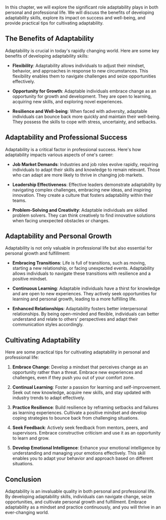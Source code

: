 
In this chapter, we will explore the significant role adaptability plays in both personal and professional life. We will discuss the benefits of developing adaptability skills, explore its impact on success and well-being, and provide practical tips for cultivating adaptability.

The Benefits of Adaptability
----------------------------

Adaptability is crucial in today's rapidly changing world. Here are some key benefits of developing adaptability skills:

* **Flexibility**: Adaptability allows individuals to adjust their mindset, behavior, and approaches in response to new circumstances. This flexibility enables them to navigate challenges and seize opportunities effectively.

* **Opportunity for Growth**: Adaptable individuals embrace change as an opportunity for growth and development. They are open to learning, acquiring new skills, and exploring novel experiences.

* **Resilience and Well-being**: When faced with adversity, adaptable individuals can bounce back more quickly and maintain their well-being. They possess the skills to cope with stress, uncertainty, and setbacks.

Adaptability and Professional Success
-------------------------------------

Adaptability is a critical factor in professional success. Here's how adaptability impacts various aspects of one's career:

* **Job Market Demands**: Industries and job roles evolve rapidly, requiring individuals to adapt their skills and knowledge to remain relevant. Those who can adapt are more likely to thrive in changing job markets.

* **Leadership Effectiveness**: Effective leaders demonstrate adaptability by navigating complex challenges, embracing new ideas, and inspiring innovation. They create a culture that fosters adaptability within their teams.

* **Problem-Solving and Creativity**: Adaptable individuals are skilled problem solvers. They can think creatively to find innovative solutions when facing unexpected obstacles or changes.

Adaptability and Personal Growth
--------------------------------

Adaptability is not only valuable in professional life but also essential for personal growth and fulfillment:

* **Embracing Transitions**: Life is full of transitions, such as moving, starting a new relationship, or facing unexpected events. Adaptability allows individuals to navigate these transitions with resilience and a positive mindset.

* **Continuous Learning**: Adaptable individuals have a thirst for knowledge and are open to new experiences. They actively seek opportunities for learning and personal growth, leading to a more fulfilling life.

* **Enhanced Relationships**: Adaptability fosters better interpersonal relationships. By being open-minded and flexible, individuals can better understand and relate to others' perspectives and adapt their communication styles accordingly.

Cultivating Adaptability
------------------------

Here are some practical tips for cultivating adaptability in personal and professional life:

1. **Embrace Change**: Develop a mindset that perceives change as an opportunity rather than a threat. Embrace new experiences and challenges, even if they push you out of your comfort zone.

2. **Continual Learning**: Foster a passion for learning and self-improvement. Seek out new knowledge, acquire new skills, and stay updated with industry trends to adapt effectively.

3. **Practice Resilience**: Build resilience by reframing setbacks and failures as learning experiences. Cultivate a positive mindset and develop coping strategies to bounce back from challenging situations.

4. **Seek Feedback**: Actively seek feedback from mentors, peers, and supervisors. Embrace constructive criticism and use it as an opportunity to learn and grow.

5. **Develop Emotional Intelligence**: Enhance your emotional intelligence by understanding and managing your emotions effectively. This skill enables you to adapt your behavior and approach based on different situations.

Conclusion
----------

Adaptability is an invaluable quality in both personal and professional life. By developing adaptability skills, individuals can navigate change, seize opportunities, and cultivate personal growth and fulfillment. Embrace adaptability as a mindset and practice continuously, and you will thrive in an ever-changing world.

